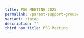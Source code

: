 ```yaml
---
title: PSG MEETING 2025
permalink: /parent-support-group/
variant: tiptap
description: ""
third_nav_title: PSG Meeting
---
```

<p></p>